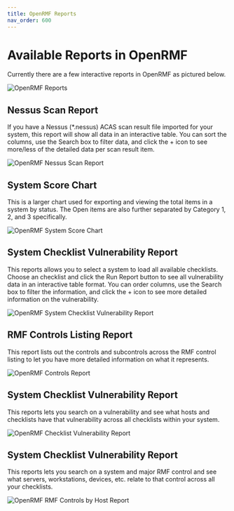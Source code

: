 ```yaml
---
title: OpenRMF Reports
nav_order: 600
---
```


# Available Reports in OpenRMF

Currently there are a few interactive reports in OpenRMF as pictured below. 

![OpenRMF Reports](/assets/reports.png)


## Nessus Scan Report
If you have a Nessus (*.nessus) ACAS scan result file imported for your system, this report will show all data in an interactive table. You can sort the columns, use the Search box to filter data, and click the + icon to see more/less of the detailed data per scan result item.

![OpenRMF Nessus Scan Report](/assets/reports-nessus-scan.png)


## System Score Chart
This is a larger chart used for exporting and viewing the total items in a system by status. The Open items are also further separated by Category 1, 2, and 3 specifically.

![OpenRMF System Score Chart](/assets/reports-system-charts.png)


## System Checklist Vulnerability Report
This reports allows you to select a system to load all available checklists. Choose an checklist and click the Run Report button to see all vulnerability data in an interactive table format. You can order columns, use the Search box to filter the information, and click the + icon to see more detailed information on the vulnerability.

![OpenRMF System Checklist Vulnerability Report](/assets/reports-checklists.png)


## RMF Controls Listing Report
This report lists out the controls and subcontrols across the RMF control listing to let you have more detailed information on what it represents. 

![OpenRMF Controls Report](/assets/reports-controls.png)


## System Checklist Vulnerability Report
This reports lets you search on a vulnerability and see what hosts and checklists have that vulnerability across all checklists within your system.

![OpenRMF Checklist Vulnerability Report](/assets/reports-vulnerabilities.png)


## System Checklist Vulnerability Report
This reports lets you search on a system and major RMF control and see what servers, workstations, devices, etc. relate to that control across all your checklists.

![OpenRMF RMF Controls by Host Report](/assets/reports-host-for-control.png)
